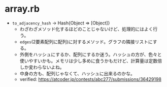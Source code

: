 # array.rb


- `to_adjacency_hash` -> Hash{Object => [Object]}
  - わざわざメソッド化するほどのことじゃないけど、処理的にはよく行う。
  - `edges`(2要素配列に配列)に対するメソッド。グラフの隣接リストにする。
  - 外側をハッシュにするか、配列にするか迷う。ハッシュの方が、色々と使いやすいかも。メモリは少し多めに食うかもだけど、計算量は定数倍しか変わらないよね。
  - 中身の方も、配列じゃなくて、ハッシュに出来るのかな。
  - verified: https://atcoder.jp/contests/abc277/submissions/36429198
